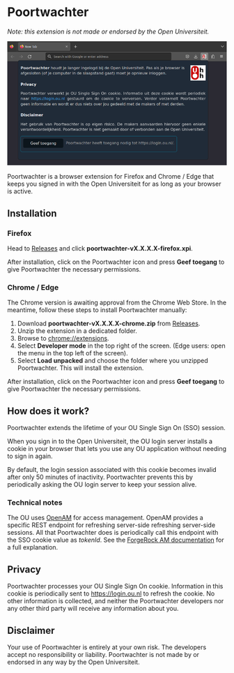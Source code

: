 # Poortwachter

*Note: this extension is not made or endorsed by the Open Universiteit.*

![](https://raw.githubusercontent.com/wallabythree/poortwachter/main/images/dev/screenshot-firefox-cropped.png)

Poortwachter is a browser extension for Firefox and Chrome / Edge that keeps you
signed in with the Open Universiteit for as long as your browser is active.

## Installation

### Firefox

Head to [Releases](https://github.com/wallabythree/poortwachter/releases) and
click **poortwachter-vX.X.X.X-firefox.xpi**.

After installation, click on the Poortwachter icon and press **Geef toegang** to
give Poortwachter the necessary permissions.

### Chrome / Edge

The Chrome version is awaiting approval from the Chrome Web Store. In the
meantime, follow these steps to install Poortwachter manually:

1. Download **poortwachter-vX.X.X.X-chrome.zip** from
[Releases](https://github.com/wallabythree/poortwachter/releases).
2. Unzip the extension in a dedicated folder.
3. Browse to [chrome://extensions](chrome://extensions).
4. Select **Developer mode** in the top right of the screen. (Edge users: open
the menu in the top left of the screen).
5. Select **Load unpacked** and choose the folder where you unzipped
Poortwachter. This will install the extension.

After installation, click on the Poortwachter icon and press **Geef toegang** to
give Poortwachter the necessary permissions.

## How does it work?

Poortwachter extends the lifetime of your OU Single Sign On (SSO) session.

When you sign in to the Open Universiteit, the OU login server installs a cookie
in your browser that lets you use any OU application without needing to sign in
again.

By default, the login session associated with this cookie becomes invalid after
only 50 minutes of inactivity. Poortwachter prevents this by periodically
asking the OU login server to keep your session alive.

### Technical notes

The OU uses [OpenAM](https://github.com/OpenIdentityPlatform/OpenAM) for access
management. OpenAM provides a specific REST endpoint for refreshing server-side
refreshing server-side sessions. All that Poortwachter does is periodically
call this endpoint with the SSO cookie value as *tokenId*. See the
[ForgeRock AM documentation](https://backstage.forgerock.com/docs/am/7.3/sessions-guide/managing-sessions-REST.html#rest-api-session-refresh)
for a full explanation.

## Privacy

Poortwachter processes your OU Single Sign On cookie. Information in this cookie
is periodically sent to <https://login.ou.nl> to refresh the cookie. No other
information is collected, and neither the Poortwachter developers nor any other
third party will receive any information about you.

## Disclaimer

Your use of Poortwachter is entirely at your own risk. The developers accept no
responsibility or liability. Poortwachter is not made by or endorsed in any way
by the Open Universiteit.


